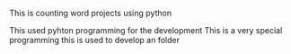 This is counting word projects using python

This used pyhton programming for the development
This is a very special programming
this is used to develop an folder
